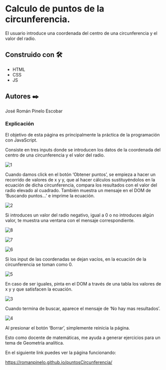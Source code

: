 # Calculo de puntos de la circunferencia. 

El usuario introduce una coordenada del centro de una circunferencia y el valor del radio. 


## Construido con 🛠️

* HTML
* CSS
* JS


## Autores ✒️

José Román Pinelo Escobar


### Explicación

El objetivo de esta página es principalmente la práctica de la programación con JavaScript. 

Consiste en tres inputs donde se introducen los datos de la coordenada del centro de una circunferencia y el valor del radio.

![1](https://user-images.githubusercontent.com/71656431/181996492-bc1c99f5-6b8b-4c4d-8528-252462d0d282.jpg)

Cuando damos click en el botón ‘Obtener puntos’, se empieza a hacer un recorrido de valores de x y y, que al hacer cálculos sustituyéndolos en la ecuación de dicha circunferencia, compara los resultados con el valor del radio elevado al cuadrado. También muestra un mensaje en el DOM de ‘Buscando puntos…’ e imprime la ecuación.

![2](https://user-images.githubusercontent.com/71656431/181996491-f870d0bc-0c74-4248-b7d5-84c31df7b018.jpg)

Si introduces un valor del radio negativo, igual a 0 o no introduces algún valor, te muestra una ventana con el mensaje correspondiente.

![8](https://user-images.githubusercontent.com/71656431/181996483-92de8bfd-4c5b-4b78-8159-e9c35cb0ddb3.jpg)

![7](https://user-images.githubusercontent.com/71656431/181996485-bdafabf9-773b-4aed-815f-695f5c257519.jpg)

![6](https://user-images.githubusercontent.com/71656431/181996486-a3de59dc-9d9a-489f-928c-4df228f9a431.jpg)

Si los input de las coordenadas se dejan vacíos, en la ecuación de la circunferencia se toman como 0.

![5](https://user-images.githubusercontent.com/71656431/181996488-a1a6cd48-57fd-47ba-97a2-a157e5c96700.jpg)

En caso de ser iguales, pinta en el DOM a través de una tabla los valores de x y y que satisfacen la ecuación.

![3](https://user-images.githubusercontent.com/71656431/181996490-e142b614-f6e2-43e7-a58d-f2e4e3445813.jpg)

Cuando termina de buscar, aparece el mensaje de ‘No hay mas resultados’. 

![4](https://user-images.githubusercontent.com/71656431/181996489-659743c4-941e-40af-99e0-d8cb4f8a6f25.jpg)

Al presionar el botón ‘Borrar’, simplemente reinicia la página.

Esto como docente de matemáticas, me ayuda a generar ejercicios para un tema de Geometría analítica.




En el siguiente link puedes ver la página funcionando: 

https://romanpinelo.github.io/puntosCircunferencia/